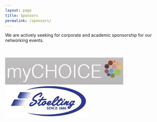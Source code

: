 ```yaml
---
layout: page
title: Sponsors
permalink: /sponsors/
---
```


We are actively seeking for corporate and academic sponsorship for our networking events.

<br />
<br />
<div class="row">
    <div class="col-md-6">
        <a href="#"><img src="/assets/img/sponsors/mychoice.jpg" class="img-responsive" alt="mychoice" /></a>
    </div>
    <div class="col-md-6">
        <a href="http://www.stoeltingco.com/" class="thumbnail"><img src="/assets/img/sponsors/stoelting.jpg" class="img-responsive" alt="Stoelting" /></a>
    </div>
</div>

